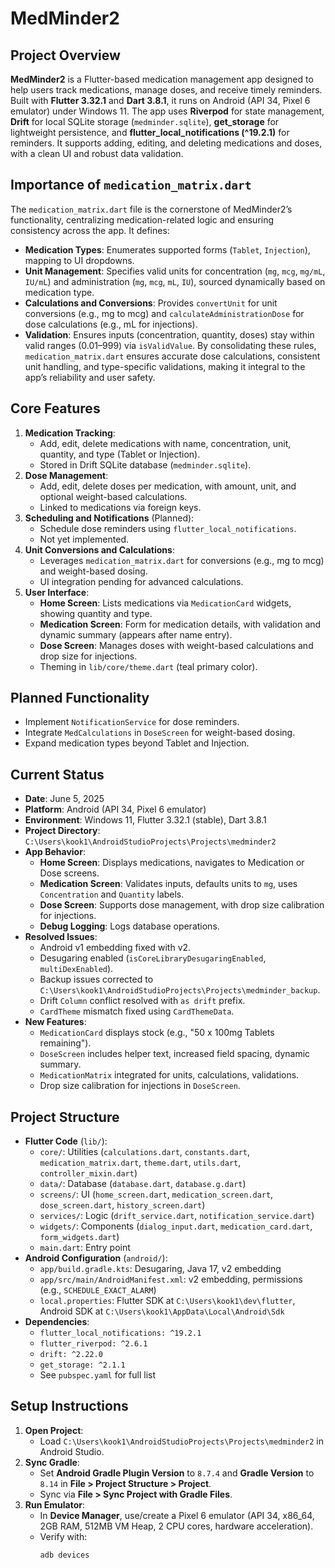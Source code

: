 # MedMinder2

## Project Overview
**MedMinder2** is a Flutter-based medication management app designed to help users track medications, manage doses, and receive timely reminders. Built with **Flutter 3.32.1** and **Dart 3.8.1**, it runs on Android (API 34, Pixel 6 emulator) under Windows 11. The app uses **Riverpod** for state management, **Drift** for local SQLite storage (`medminder.sqlite`), **get_storage** for lightweight persistence, and **flutter_local_notifications (^19.2.1)** for reminders. It supports adding, editing, and deleting medications and doses, with a clean UI and robust data validation.

## Importance of `medication_matrix.dart`
The `medication_matrix.dart` file is the cornerstone of MedMinder2’s functionality, centralizing medication-related logic and ensuring consistency across the app. It defines:
- **Medication Types**: Enumerates supported forms (`Tablet`, `Injection`), mapping to UI dropdowns.
- **Unit Management**: Specifies valid units for concentration (`mg`, `mcg`, `mg/mL`, `IU/mL`) and administration (`mg`, `mcg`, `mL`, `IU`), sourced dynamically based on medication type.
- **Calculations and Conversions**: Provides `convertUnit` for unit conversions (e.g., mg to mcg) and `calculateAdministrationDose` for dose calculations (e.g., mL for injections).
- **Validation**: Ensures inputs (concentration, quantity, doses) stay within valid ranges (0.01–999) via `isValidValue`.
  By consolidating these rules, `medication_matrix.dart` ensures accurate dose calculations, consistent unit handling, and type-specific validations, making it integral to the app’s reliability and user safety.

## Core Features
1. **Medication Tracking**:
    - Add, edit, delete medications with name, concentration, unit, quantity, and type (Tablet or Injection).
    - Stored in Drift SQLite database (`medminder.sqlite`).
2. **Dose Management**:
    - Add, edit, delete doses per medication, with amount, unit, and optional weight-based calculations.
    - Linked to medications via foreign keys.
3. **Scheduling and Notifications** (Planned):
    - Schedule dose reminders using `flutter_local_notifications`.
    - Not yet implemented.
4. **Unit Conversions and Calculations**:
    - Leverages `medication_matrix.dart` for conversions (e.g., mg to mcg) and weight-based dosing.
    - UI integration pending for advanced calculations.
5. **User Interface**:
    - **Home Screen**: Lists medications via `MedicationCard` widgets, showing quantity and type.
    - **Medication Screen**: Form for medication details, with validation and dynamic summary (appears after name entry).
    - **Dose Screen**: Manages doses with weight-based calculations and drop size for injections.
    - Theming in `lib/core/theme.dart` (teal primary color).

## Planned Functionality
- Implement `NotificationService` for dose reminders.
- Integrate `MedCalculations` in `DoseScreen` for weight-based dosing.
- Expand medication types beyond Tablet and Injection.

## Current Status
- **Date**: June 5, 2025
- **Platform**: Android (API 34, Pixel 6 emulator)
- **Environment**: Windows 11, Flutter 3.32.1 (stable), Dart 3.8.1
- **Project Directory**: `C:\Users\kook1\AndroidStudioProjects\Projects\medminder2`
- **App Behavior**:
    - **Home Screen**: Displays medications, navigates to Medication or Dose screens.
    - **Medication Screen**: Validates inputs, defaults units to `mg`, uses `Concentration` and `Quantity` labels.
    - **Dose Screen**: Supports dose management, with drop size calibration for injections.
    - **Debug Logging**: Logs database operations.
- **Resolved Issues**:
    - Android v1 embedding fixed with v2.
    - Desugaring enabled (`isCoreLibraryDesugaringEnabled`, `multiDexEnabled`).
    - Backup issues corrected to `C:\Users\kook1\AndroidStudioProjects\Projects\medminder_backup`.
    - Drift `Column` conflict resolved with `as drift` prefix.
    - `CardTheme` mismatch fixed using `CardThemeData`.
- **New Features**:
    - `MedicationCard` displays stock (e.g., "50 x 100mg Tablets remaining").
    - `DoseScreen` includes helper text, increased field spacing, dynamic summary.
    - `MedicationMatrix` integrated for units, calculations, validations.
    - Drop size calibration for injections in `DoseScreen`.

## Project Structure
- **Flutter Code** (`lib/`):
    - `core/`: Utilities (`calculations.dart`, `constants.dart`, `medication_matrix.dart`, `theme.dart`, `utils.dart`, `controller_mixin.dart`)
    - `data/`: Database (`database.dart`, `database.g.dart`)
    - `screens/`: UI (`home_screen.dart`, `medication_screen.dart`, `dose_screen.dart`, `history_screen.dart`)
    - `services/`: Logic (`drift_service.dart`, `notification_service.dart`)
    - `widgets/`: Components (`dialog_input.dart`, `medication_card.dart`, `form_widgets.dart`)
    - `main.dart`: Entry point
- **Android Configuration** (`android/`):
    - `app/build.gradle.kts`: Desugaring, Java 17, v2 embedding
    - `app/src/main/AndroidManifest.xml`: v2 embedding, permissions (e.g., `SCHEDULE_EXACT_ALARM`)
    - `local.properties`: Flutter SDK at `C:\Users\kook1\dev\flutter`, Android SDK at `C:\Users\kook1\AppData\Local\Android\Sdk`
- **Dependencies**:
    - `flutter_local_notifications: ^19.2.1`
    - `flutter_riverpod: ^2.6.1`
    - `drift: ^2.22.0`
    - `get_storage: ^2.1.1`
    - See `pubspec.yaml` for full list

## Setup Instructions
1. **Open Project**:
    - Load `C:\Users\kook1\AndroidStudioProjects\Projects\medminder2` in Android Studio.
2. **Sync Gradle**:
    - Set **Android Gradle Plugin Version** to `8.7.4` and **Gradle Version** to `8.14` in **File > Project Structure > Project**.
    - Sync via **File > Sync Project with Gradle Files**.
3. **Run Emulator**:
    - In **Device Manager**, use/create a Pixel 6 emulator (API 34, x86_64, 2GB RAM, 512MB VM Heap, 2 CPU cores, hardware acceleration).
    - Verify with:
      ```powershell
      adb devices